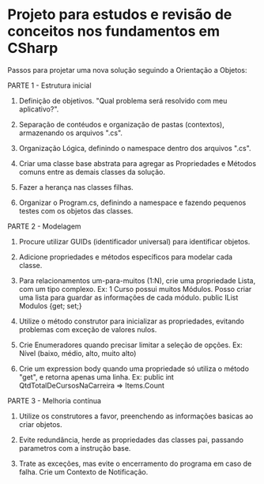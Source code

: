 # Projeto para estudos e revisão de conceitos nos fundamentos em CSharp

Passos para projetar uma nova solução seguindo a Orientação a Objetos:

PARTE 1 - Estrutura inicial

1. Definição de objetivos. "Qual problema será resolvido com meu aplicativo?".

2. Separação de contéudos e organização de pastas (contextos), armazenando os arquivos ".cs".

3. Organização Lógica, definindo o namespace dentro dos arquivos ".cs".

4. Criar uma classe base abstrata para agregar as Propriedades
 e Métodos comuns entre as demais classes da solução.

5. Fazer a herança nas classes filhas.

6. Organizar o Program.cs, definindo a namespace e fazendo
 pequenos testes com os objetos das classes.

PARTE 2 - Modelagem

1. Procure utilizar GUIDs (identificador universal) para identificar objetos.

2. Adicione propriedades e métodos específicos para modelar cada classe.

3. Para relacionamentos um-para-muitos (1:N), crie uma propriedade Lista,
 com um tipo complexo.
 Ex: 1 Curso possui muitos Módulos. Posso criar uma lista
para guardar as informações de cada módulo.
 public IList<Modulo> Modulos {get; set;}

4. Utilize o método construtor para inicializar as propriedades,
 evitando problemas com exceção de valores nulos.

5. Crie Enumeradores quando precisar limitar a seleção de opções.
Ex: Nível (baixo, médio, alto, muito alto)

6. Crie um expression body quando uma propriedade só utiliza o método
 "get", e retorna apenas uma linha.
Ex: public int QtdTotalDeCursosNaCarreira => Items.Count

PARTE 3 - Melhoria contínua

1. Utilize os construtores a favor, preenchendo as informações basicas ao criar objetos.

2. Evite redundância, herde as propriedades das classes pai, passando parametros com a instrução base.

3. Trate as exceções, mas evite o encerramento do programa em caso de falha. Crie um Contexto de Notificação.
